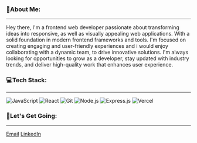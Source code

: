 ### 🌟**About Me:** 
---
Hey there, I'm a frontend web developer passionate about transforming ideas into responsive, as well as visually appealing web applications. With a solid foundation in modern frontend frameworks and tools. I'm focused on creating engaging and user-friendly experiences and i would enjoy collaborating with a dynamic team, to drive innovative solutions. I'm always looking for opportunities to grow as a developer, stay updated with industry trends, and deliver high-quality work that enhances user experience.

### 💻**Tech Stack:**
---
![JavaScript](https://img.shields.io/badge/javascript-%23F7DF1E.svg?style=for-the-badge&logo=javascript&logoColor=black)
![React](https://img.shields.io/badge/react-%2361DAFB.svg?style=for-the-badge&logo=react&logoColor=black)
![Git](https://img.shields.io/badge/git-%23F05033.svg?style=for-the-badge&logo=git&logoColor=white)
![Node.js](https://img.shields.io/badge/node.js-%2343853D.svg?style=for-the-badge&logo=node.js&logoColor=white)
![Express.js](https://img.shields.io/badge/express.js-%23404d59.svg?style=for-the-badge&logo=express&logoColor=white)
![Vercel](https://img.shields.io/badge/vercel-%23000000.svg?style=for-the-badge&logo=vercel&logoColor=white)

### 📩**Let's Get Going:**
---
[Email](idyegenathaniel@gmail.com)
[LinkedIn](https://www.linkedin.com/in/nathaniel-idyege-a39044245)
<!--
**IdyegeNathaniel/IdyegeNathaniel** is a ✨ _special_ ✨ repository because its `README.md` (this file) appears on your GitHub profile.

Here are some ideas to get you started:

- 🔭 I’m currently working on ...
- 🌱 I’m currently learning ...
- 👯 I’m looking to collaborate on ...
- 🤔 I’m looking for help with ...
- 💬 Ask me about ...
- 📫 How to reach me: ...
- 😄 Pronouns: ...
- ⚡ Fun fact: ...
-->
